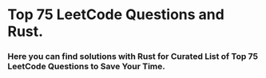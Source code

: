 ﻿# Top 75 LeetCode Questions and Rust.
### Here you can find solutions with Rust for Curated List of Top 75 LeetCode Questions to Save Your Time.

